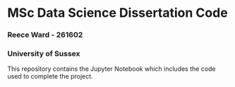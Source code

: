 # MSc Data Science Dissertation Code
### Reece Ward - 261602
### University of Sussex

This repository contains the Jupyter Notebook which includes the code used to complete the project.
